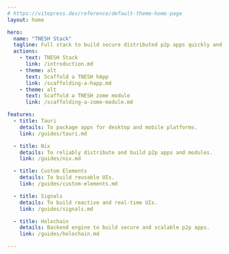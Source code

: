 ```yaml
---
# https://vitepress.dev/reference/default-theme-home-page
layout: home

hero:
  name: "TNESH Stack"
  tagline: Full stack to build secure distributed p2p apps quickly and easily
  actions:
    - text: TNESH Stack
      link: /introduction.md
    - theme: alt
      text: Scaffold a TNESH hApp
      link: /scaffolding-a-happ.md
    - theme: alt
      text: Scaffold a TNESH zome module
      link: /scaffolding-a-zome-module.md

features:
  - title: Tauri
    details: To package apps for desktop and mobile platforms.
    link: /guides/tauri.md

  - title: Nix
    details: To reliably distribute and build p2p apps and modules.
    link: /guides/nix.md

  - title: Custom Elements
    details: To build reusable UIs.
    link: /guides/custom-elements.md

  - title: Signals
    details: To build reactive and real-time UIs.
    link: /guides/signals.md

  - title: Holochain
    details: Backend engine to build secure and scalable p2p apps.
    link: /guides/holochain.md

---
```


